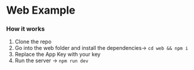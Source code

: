 # Web Example

### How it works

1. Clone the repo
2. Go into the web folder and install the dependencies-> `cd web && npm i`
3. Replace the App Key with your key
4. Run the server -> `npm run dev`

